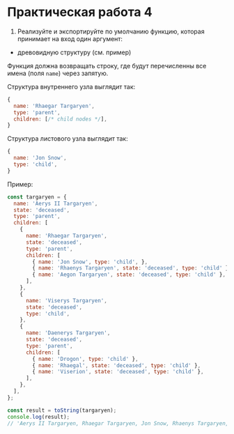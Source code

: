 # Практическая работа 4

1. Реализуйте и экспортируйте по умолчанию функцию, которая принимает на вход один аргумент:
  - древовидную структуру (см. пример)

Функция должна возвращать строку, где будут перечисленны все имена (поля `name`) через запятую.

Структура внутреннего узла выглядит так:

```js
{
  name: 'Rhaegar Targaryen',
  type: 'parent',
  children: [/* child nodes */],
}
```

Структура листового узла выглядит так:

```js
{
  name: 'Jon Snow',
  type: 'child',
}
```

Пример:

```js
const targaryen = {
  name: 'Aerys II Targaryen',
  state: 'deceased',
  type: 'parent',
  children: [
    {
      name: 'Rhaegar Targaryen',
      state: 'deceased',
      type: 'parent',
      children: [
        { name: 'Jon Snow', type: 'child', },
        { name: 'Rhaenys Targaryen', state: 'deceased', type: 'child' },
        { name: 'Aegon Targaryen', state: 'deceased', type: 'child' },
      ],
    },
    {
      name: 'Viserys Targaryen',
      state: 'deceased',
      type: 'child',
    },
    {
      name: 'Daenerys Targaryen',
      state: 'deceased',
      type: 'parent',
      children: [
        { name: 'Drogon', type: 'child' },
        { name: 'Rhaegal', state: 'deceased', type: 'child' },
        { name: 'Viserion', state: 'deceased', type: 'child' },
      ],
    },
  ],
};

const result = toString(targaryen);
console.log(result);
// 'Aerys II Targaryen, Rhaegar Targaryen, Jon Snow, Rhaenys Targaryen, Aegon Targaryen, Viserys Targaryen, Daenerys Targaryen, Drogon, Rhaegal, Viserion'
```
